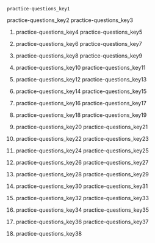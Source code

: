 ```ngMeta
practice-questions_key1
```

practice-questions_key2
practice-questions_key3


1. practice-questions_key4
practice-questions_key5


2. practice-questions_key6
practice-questions_key7


3. practice-questions_key8
practice-questions_key9


4. practice-questions_key10
practice-questions_key11


5. practice-questions_key12
practice-questions_key13


6. practice-questions_key14
practice-questions_key15


7. practice-questions_key16
practice-questions_key17


8. practice-questions_key18
practice-questions_key19


9. practice-questions_key20
practice-questions_key21


10. practice-questions_key22
practice-questions_key23


11. practice-questions_key24
practice-questions_key25


12. practice-questions_key26
practice-questions_key27


13. practice-questions_key28
practice-questions_key29


14. practice-questions_key30
practice-questions_key31


15. practice-questions_key32
practice-questions_key33


16. practice-questions_key34
practice-questions_key35


17. practice-questions_key36
practice-questions_key37


18. practice-questions_key38
